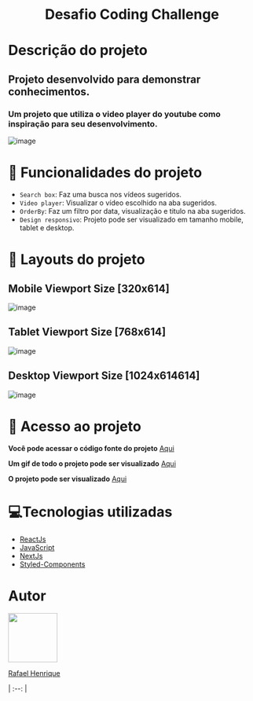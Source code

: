 <h1 align="center"> Desafio Coding Challenge </h1>

# Descrição do projeto
## Projeto desenvolvido para demonstrar conhecimentos.
### Um projeto que utiliza o video player do youtube como inspiração para seu desenvolvimento.
![image](https://user-images.githubusercontent.com/42783697/209961519-e3af5f3e-ba87-4a99-9f07-6da86798f18a.png)
# :hammer: Funcionalidades do projeto
- `Search box`:  Faz uma busca nos vídeos sugeridos.
- `Video player`: Visualizar o vídeo escolhido na aba sugeridos.
- `OrderBy`: Faz um filtro por data, visualização e titulo na aba sugeridos.
- `Design responsivo`: Projeto pode ser visualizado em tamanho mobile, tablet e desktop.
# :wrench: Layouts do projeto
 <h2> Mobile Viewport Size [320x614] </h2>

![image](https://user-images.githubusercontent.com/42783697/209964951-33185d05-ba3f-47a7-b8a1-f492bd4954b2.png)

 <h2> Tablet Viewport Size [768x614] </h2>

![image](https://user-images.githubusercontent.com/42783697/209965121-e77fc525-c75b-4087-873b-0572c6591830.png)

 <h2> Desktop Viewport Size [1024x614614] </h2>

![image](https://user-images.githubusercontent.com/42783697/209965184-24ce1307-d189-4c68-bf86-09037e660910.png)

# 📁 Acesso ao projeto
__Você pode acessar o código fonte do projeto__ [Aqui](https://github.com/rhpessoa/Desafio_Coding_Challenge_2022) 

__Um gif de todo o projeto pode ser visualizado__ [Aqui](https://iprdpienwnqhxczcwauy.supabase.co/storage/v1/object/public/video/ProjetoCoding.gif?t=2022-12-29T14%3A17%3A36.343Z)

__O projeto pode ser visualizado__ [Aqui](https://desafio-coding-challenge-2022.vercel.app/)
# :computer:Tecnologias utilizadas
* [ReactJs](https://reactjs.org/)
* [JavaScript](https://developer.mozilla.org/en-US/docs/Web/JavaScript)
* [NextJs](https://nextjs.org/docs/getting-started)
* [Styled-Components](https://styled-components.com/docs)
# Autor
[<img src="https://github.com/rhpessoa.png" width=100 height=100><p>Rafael Henrique</p>](https://github.com/rhpessoa)
| :--: |

